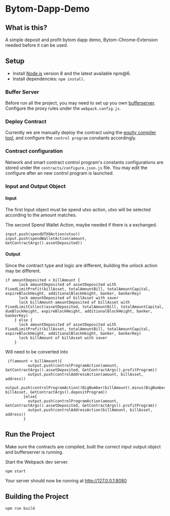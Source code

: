 # Bytom-Dapp-Demo


## What is this?
A simple deposit and profit bytom dapp demo, Bytom-Chrome-Extension needed before it can be used. 

## Setup
- Install [Node.js](https://nodejs.org) version 8 and the latest available npm@6.
- Install dependencies: `npm install`.

### Buffer Server
Before run all the project, you may need to set up you own [bufferserver](https://github.com/oysheng/bufferserver). Configure the proxy rules under the `webpack.config.js`.

### Deploy Contract
Currently we are manually deploy the contract using the [equity compiler tool](https://github.com/Bytom/equity), and configure the `control program` constants accordingly.

### Contract configuration
Network and smart contract control program's constants configurations are stored under the `contracts/configure.json.js` file.
You may edit the configure after an new control program is launched.

### Input and Output Object
#### Input
The first Input object must be spend utxo action, utxo will be selected according to the amount matches.

The second Spend Wallet Action, maybe needed if there is a exchanged. 
 
```
input.push(spendUTXOAction(utxo))
input.push(spendWalletAction(amount, GetContractArgs().assetDeposited))
```

#### Output
Since the contract type and logic are different, building the unlock action may be different.

```
if amountDeposited < billAmount {
      lock amountDeposited of assetDeposited with FixedLimitProfit(billAsset, totalAmountBill, totalAmountCapital, expireBlockHeight, additionalBlockHeight, banker, bankerKey)
      lock amountDeposited of billAsset with saver
      lock billAmount-amountDeposited of billAsset with FixedLimitCollect(assetDeposited, totalAmountBill, totalAmountCapital, dueBlockHeight, expireBlockHeight, additionalBlockHeight, banker, bankerKey)
    } else {
      lock amountDeposited of assetDeposited with FixedLimitProfit(billAsset, totalAmountBill, totalAmountCapital, expireBlockHeight, additionalBlockHeight, banker, bankerKey)
      lock billAmount of billAsset with saver
    }
```
Will need to be converted into
```
 if(amount < billAmount){
          output.push(controlProgramAction(amount, GetContractArgs().assetDeposited, GetContractArgs().profitProgram))
          output.push(controlAddressAction(amount, billAsset, address))
          output.push(controlProgramAction((BigNumber(billAmount).minus(BigNumber(amount))).toNumber(), billAsset, GetContractArgs().depositProgram))
        }else{
          output.push(controlProgramAction(amount, GetContractArgs().assetDeposited, GetContractArgs().profitProgram))
          output.push(controlAddressAction(billAmount, billAsset, address))
        }
```


## Run the Project

Make sure the contracts are compiled, built the correct input output object and bufferserver is running.

Start the Webpack dev server.

`npm start`

Your server should now be running at http://127.0.0.1:8080

## Building the Project
   
`npm run build`
   
